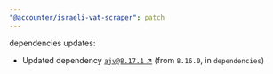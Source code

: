 ```yaml
---
"@accounter/israeli-vat-scraper": patch
---
```

dependencies updates:
  - Updated dependency [`ajv@8.17.1` ↗︎](https://www.npmjs.com/package/ajv/v/8.17.1) (from `8.16.0`, in `dependencies`)
